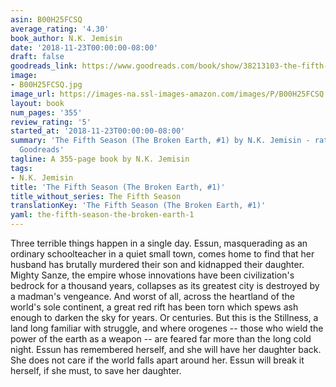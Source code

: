 ```yaml
---
asin: B00H25FCSQ
average_rating: '4.30'
book_author: N.K. Jemisin
date: '2018-11-23T00:00:00-08:00'
draft: false
goodreads_link: https://www.goodreads.com/book/show/38213103-the-fifth-season
image:
- B00H25FCSQ.jpg
image_url: https://images-na.ssl-images-amazon.com/images/P/B00H25FCSQ.01._SCLZZZZZZZ.jpg
layout: book
num_pages: '355'
review_rating: '5'
started_at: '2018-11-23T00:00:00-08:00'
summary: 'The Fifth Season (The Broken Earth, #1) by N.K. Jemisin - rated 4.30/5 on
  Goodreads'
tagline: A 355-page book by N.K. Jemisin
tags:
- N.K. Jemisin
title: 'The Fifth Season (The Broken Earth, #1)'
title_without_series: The Fifth Season
translationKey: 'The Fifth Season (The Broken Earth, #1)'
yaml: the-fifth-season-the-broken-earth-1
---
```


Three terrible things happen in a single day. Essun, masquerading as an ordinary schoolteacher in a quiet small town, comes home to find that her husband has brutally murdered their son and kidnapped their daughter. Mighty Sanze, the empire whose innovations have been civilization's bedrock for a thousand years, collapses as its greatest city is destroyed by a madman's vengeance. And worst of all, across the heartland of the world's sole continent, a great red rift has been torn which spews ash enough to darken the sky for years. Or centuries. But this is the Stillness, a land long familiar with struggle, and where orogenes -- those who wield the power of the earth as a weapon -- are feared far more than the long cold night. Essun has remembered herself, and she will have her daughter back. She does not care if the world falls apart around her. Essun will break it herself, if she must, to save her daughter.